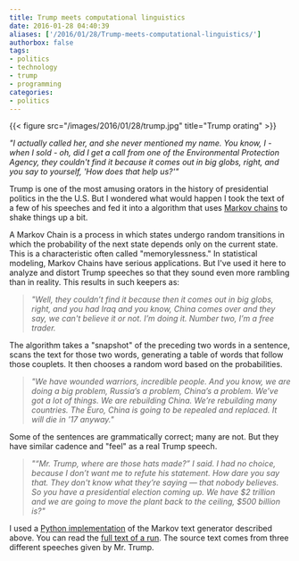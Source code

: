 ```yaml
---
title: Trump meets computational linguistics
date: 2016-01-28 04:40:39
aliases: ['/2016/01/28/Trump-meets-computational-linguistics/']
authorbox: false
tags:
- politics
- technology
- trump
- programming
categories:
- politics
---
```

{{< figure src="/images/2016/01/28/trump.jpg" title="Trump orating" >}}

_"I actually called her, and she never mentioned my name. You know, I - when I sold - oh, did I get a call from one of the Environmental Protection Agency, they couldn't find it because it comes out in big globs, right, and you say to yourself, 'How does that help us?'"_

Trump is one of the most amusing orators in the history of presidential politics in the the U.S. But I wondered what would happen I took the text of a few of his speeches and fed it into a algorithm that uses [Markov chains](https://en.wikipedia.org/wiki/Markov_chain) to shake things up a bit.

A Markov Chain is a process in which states undergo random transitions in which the probability of the next state depends only on the current state. This is a characteristic often called "memorylessness." In statistical modeling, Markov Chains have serious applications. But I've used it here to analyze and distort Trump speeches so that they sound even more rambling than in reality. This results in such keepers as:

> _"Well, they couldn’t find it because then it comes out in big globs, right, and you had Iraq and you know, China comes over and they say, we can't believe it or not. I’m doing it. Number two, I’m a free trader._

The algorithm takes a "snapshot" of the preceding two words in a sentence, scans the text for those two words, generating a table of words that follow those couplets. It then chooses a random word based on the probabilities.

> _"We have wounded warriors, incredible people. And you know, we are doing a big problem, Russia’s a problem, China’s a problem. We’ve got a lot of things. We are rebuilding China. We’re rebuilding many countries. The Euro, China is going to be repealed and replaced. It will die in ’17 anyway."_

Some of the sentences are grammatically correct; many are not. But they have similar cadence and "feel" as a real Trump speech.

> _"“Mr. Trump, where are those hats made?” I said. I had no choice, because I don’t want me to refute his statement. How dare you say that. They don't know what they’re saying — that nobody believes. So you have a presidential election coming up. We have $2 trillion and we are going to move the plant back to the ceiling, $500 billion is?"_

I used a [Python implementation](http://agiliq.com/blog/2009/06/generating-pseudo-random-text-with-markov-chains-u/) of the Markov text generator described above. You can read the [full text of a run](/attachments/2016/01/28/trump_output.pdf). The source text comes from three different speeches given by Mr. Trump.
